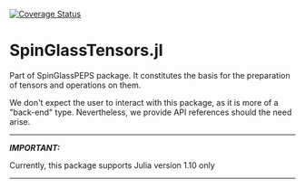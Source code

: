 [![Coverage Status](https://coveralls.io/repos/github/iitis/SpinGlassTensors.jl/badge.svg?branch=master)](https://coveralls.io/github/iitis/SpinGlassTensors.jl?branch=master)
# SpinGlassTensors.jl
Part of SpinGlassPEPS package. It constitutes the basis for the preparation of tensors and operations on them.

We don't expect the user to interact with this package, as it is more of a "back-end" type. Nevertheless, we provide API references should the need arise.

---
 **_IMPORTANT:_** 

Currently, this package supports Julia version 1.10 only

---
